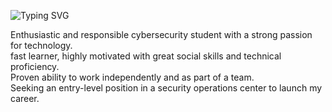 ![Typing SVG](https://readme-typing-svg.demolab.com/?lines=Hello.+My+name+is+Shaul+Kabla.;A.K.A+WarCrew)

Enthusiastic and responsible cybersecurity student with a strong passion for technology.\
fast learner, highly motivated with great social skills and technical proficiency.\
Proven ability to work independently and as part of a team.\
Seeking an entry-level position in a security operations center to launch my career.
